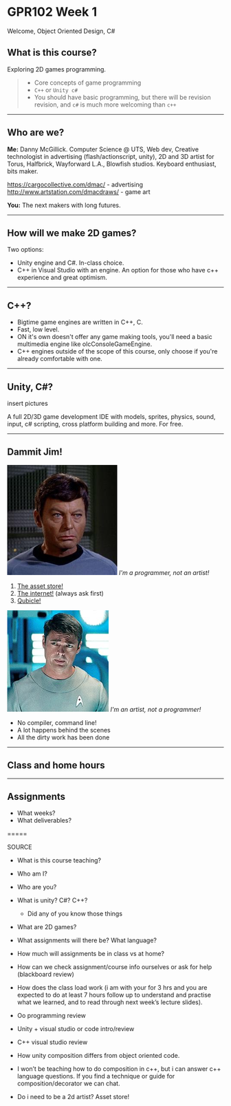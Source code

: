 # GPR102 Week 1

Welcome, Object Oriented Design, C#

## What is this course?

Exploring 2D games programming.

> * Core concepts of game programming
> * `C++` or `Unity c#`
> * You should have basic programming, but there will be revision revision, and `c#` is much more welcoming than `c++`

---

## Who are we?

**Me:** Danny McGillick. Computer Science @ UTS, Web dev, Creative technologist in advertising (flash/actionscript, unity), 2D and 3D artist for Torus, Halfbrick, Wayforward L.A., Blowfish studios. Keyboard enthusiast, bits maker.

https://cargocollective.com/dmac/ - advertising
http://www.artstation.com/dmacdraws/ - game art

**You:** The next makers with long futures.

---

## How will we make 2D games?

Two options:
* Unity engine and C#. In-class choice.
* C++ in Visual Studio with an engine. An option for those who have c++ experience and great optimism.

---

## C++?

* Bigtime game engines are written in C++, C.
* Fast, low level.
* ON it's own doesn't offer any game making tools, you'll need a basic multimedia engine like olcConsoleGameEngine.
* C++ engines outside of the scope of this course, only choose if you're already comfortable with one.
  
---

## Unity, C#?

insert pictures

A full 2D/3D game development IDE with models, sprites, physics, sound, input, c# scripting, cross platform building and more. For free.

---

## Dammit Jim!

![McCoy Old](assets/week1/mccoy_old.jpg)
_I'm a programmer, not an artist!_

1. [The asset store!](https://assetstore.unity.com/categories/2d)
2. [The internet!](http://www.artstation.com) (always ask first)
3. [Qubicle!](http://www.minddesk.com/)


   
![McCoy New](assets/week1/mccoy_new.jpg)
_I'm an artist, not a programmer!_

* No compiler, command line!
* A lot happens behind the scenes
* All the dirty work has been done


---

## Class and home hours

---

## Assignments

* What weeks?
* What deliverables?
  
  
=====

SOURCE

* What is this course teaching?
* Who am I?
* Who are you?
* What is unity? C#? C++?
  * Did any of you know those things
* What are 2D games?
* What assignments will there be? What language?
* How much will assignments be in class vs at home?
* How can we check assignment/course info ourselves or ask for help (blackboard review)
* How does the class load work (i am with your for 3 hrs and you are expected to do at least 7 hours follow up to understand and practise what we learned, and to read through next week’s lecture slides).

* Oo programming review
* Unity + visual studio or code intro/review
* C++ visual studio review
* How unity composition differs from object oriented code.
* I won’t be teaching how to do composition in c++, but i can answer c++ language questions. If you find a technique or guide for composition/decorator we can chat. 

* Do i need to be a 2d artist? Asset store!